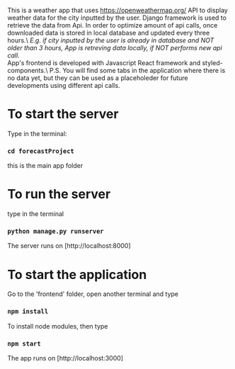 This is a weather app that uses https://openweathermap.org/ API to display weather data for the city inputted by the user. Django framework is used to retrieve the data from Api. In order to optimize amount of api calls, once downloaded data is stored in local database and updated every three hours.\ 
<i>E.g. if city inputted by the user is already in database and NOT older than 3 hours, App is retreving data locally, if NOT performs new api call.</i> \
App's frontend is developed with Javascript React framework and styled-components.\\
P.S. You will find some tabs in the application where there is no data yet, but they can be used as a placeholeder for future developments using different api calls.

# To start the server
Type in the terminal:

### `cd forecastProject`
this is the main app folder

# To run the server
type in the terminal
### `python manage.py runserver`

The server runs on [http://localhost:8000]

# To start the application
Go to the 'frontend' folder, open another terminal and type 

### `npm install`
To install node modules, then type

### `npm start`

The app runs on [http://localhost:3000]

